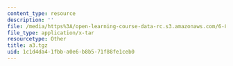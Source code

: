 ```yaml
---
content_type: resource
description: ''
file: /media/https%3A/open-learning-course-data-rc.s3.amazonaws.com/6-837-computer-graphics-fall-2012/1c1d4da41fbba0e6b8b571f88fe1ceb0_a3.tgz
file_type: application/x-tar
resourcetype: Other
title: a3.tgz
uid: 1c1d4da4-1fbb-a0e6-b8b5-71f88fe1ceb0
---
```

